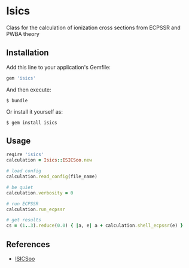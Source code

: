 # Isics

Class for the calculation of ionization cross sections from ECPSSR and PWBA theory

## Installation

Add this line to your application's Gemfile:

```ruby
gem 'isics'
```

And then execute:

    $ bundle

Or install it yourself as:

    $ gem install isics

## Usage

```ruby
reqire 'isics'
calculation = Isics::ISICSoo.new

# load config
calculation.read_config(file_name)

# be quiet
calculation.verbosity = 0

# run ECPSSR
calculation.run_ecpssr

# get results
cs = (1..3).reduce(0.0) { |a, e| a + calculation.shell_ecpssr(e) }
```


## References
*   [ISICSoo](http://www.sciencedirect.com/science/article/pii/S0010465513000751)
